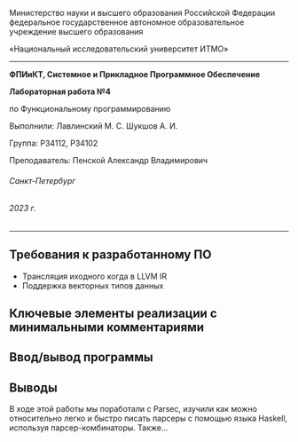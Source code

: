 Министерство науки и высшего образования Российской Федерации федеральное государственное автономное образовательное учреждение высшего образования

«Национальный исследовательский университет ИТМО»

---
__ФПИиКТ, Системное и Прикладное Программное Обеспечение__

__Лабораторная работа №4__

по Функциональному программированию

Выполнили: Лавлинский М. С. Шукшов А. И.

Группа: P34112, P34102

Преподаватель: Пенской Александр Владимирович

###### Санкт-Петербург
###### 2023 г.

---

## Требования к разработанному ПО

* Трансляция иходного когда в LLVM IR
* Поддержка векторных типов данных 

## Ключевые элементы реализации с минимальными комментариями


## Ввод/вывод программы


## Выводы

В ходе этой работы мы поработали с Parsec, изучили как можно относительно легко и быстро писать парсеры с помощью языка Haskell, используя парсер-комбинаторы. Также... 